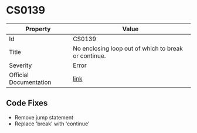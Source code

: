 # CS0139

| Property               | Value                                                             |
| ---------------------- | ----------------------------------------------------------------- |
| Id                     | CS0139                                                            |
| Title                  | No enclosing loop out of which to break or continue\.             |
| Severity               | Error                                                             |
| Official Documentation | [link](http://docs.microsoft.com/en-us/dotnet/csharp/misc/cs0139) |

## Code Fixes

* Remove jump statement
* Replace 'break' with 'continue'

